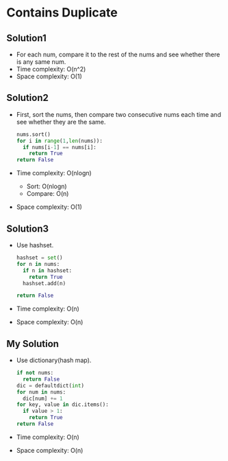 # Contains Duplicate

## Solution1

- For each num, compare it to the rest of the nums and see whether there is any same num.
- Time complexity: O(n^2)
- Space complexity: O(1)

## Solution2

- First, sort the nums, then compare two consecutive nums each time and see whether they are the same.

  ```python
  nums.sort()
  for i in range(1,len(nums)):
    if nums[i-1] == nums[i]:
      return True
  return False
  ```

- Time complexity: O(nlogn) 

  - Sort: O(nlogn)
  - Compare: O(n)

- Space complexity: O(1)

## Solution3

- Use hashset.

  ```python
  hashset = set()
  for n in nums:
    if n in hashset:
      return True
    hashset.add(n)
  
  return False
  ```

- Time complexity: O(n)

- Space complexity: O(n)

## My Solution

- Use dictionary(hash map).

  ```python
  if not nums:
    return False
  dic = defaultdict(int)
  for num in nums:
    dic[num] += 1
  for key, value in dic.items():
    if value > 1:
      return True
  return False
  ```

- Time complexity: O(n)

- Space complexity: O(n)





